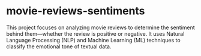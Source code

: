 # movie-reviews-sentiments
This project focuses on analyzing movie reviews to determine the sentiment behind them—whether the review is positive or negative. It uses Natural Language Processing (NLP) and Machine Learning (ML) techniques to classify the emotional tone of textual data.
